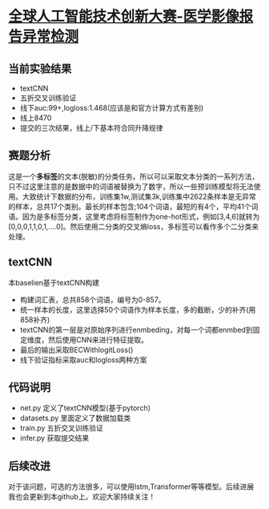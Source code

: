 # [全球人工智能技术创新大赛-医学影像报告异常检测](https://tianchi.aliyun.com/competition/entrance/531852/introduction?spm=5176.12281957.1004.6.38b02448yL1vKq)

## 当前实验结果
- textCNN
- 五折交叉训练验证
- 线下auc:99+,logloss:1.468(应该是和官方计算方式有差别)
- 线上8470
- 提交的三次结果，线上/下基本符合同升降规律
## 赛题分析
这是一个**多标签**的文本(脱敏)的分类任务。所以可以采取文本分类的一系列方法，只不过这里注意的是数据中的词语被替换为了数字，所以一些预训练模型将无法使用。大致统计下数据的分布，训练集1w,测试集3k,训练集中2622条样本是无异常的样本，总共17个类别。最长的样本包含;104个词语，最短的有4个，平均41个词语。因为是多标签分类，这里考虑将标签制作为one-hot形式，例如[3,4,6]就转为[0,0,0,1,1,0,1,....0]。然后使用二分类的交叉熵loss，多标签可以看作多个二分类来处理。
## textCNN
本baselien基于textCNN构建
- 构建词汇表，总共858个词语，编号为0-857。
- 统一样本的长度，这里选择50个词语作为样本长度，多的截断，少的补齐(用858补齐)
- textCNN的第一层是对原始序列进行enmbeding，对每一个词都enmbed到固定维度，然后使用CNN来进行特征提取。
- 最后的输出采取BECWithlogitLoss()
- 线下验证指标采取auc和logloss两种方案
## 代码说明
- net.py 定义了textCNN模型(基于pytorch)
- datasets.py 里面定义了数据加载类
- train.py 五折交叉训练验证
- infer.py 获取提交结果
## 后续改进
对于该问题，可选的方法很多，可以使用lstm,Transformer等等模型。后续进展我也会更新到本github上。欢迎大家持续关注！